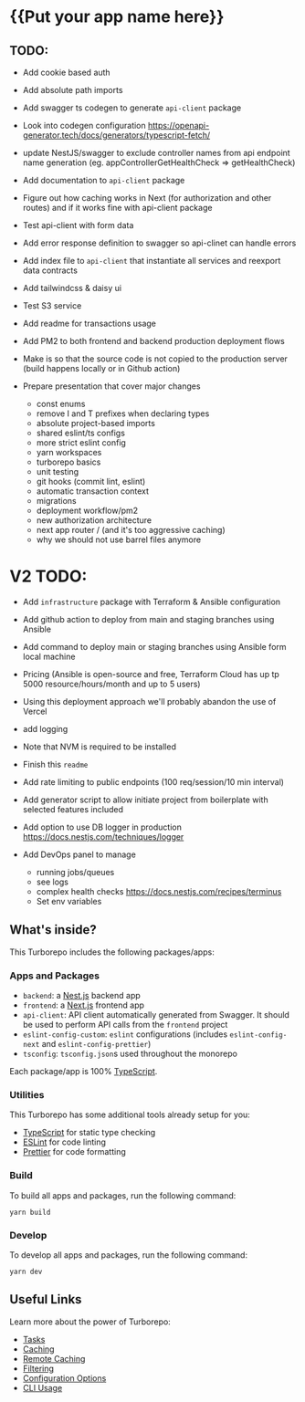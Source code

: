 # {{Put your app name here}}

## TODO:

- Add cookie based auth
- Add absolute path imports
- Add swagger ts codegen to generate `api-client` package
- Look into codegen configuration https://openapi-generator.tech/docs/generators/typescript-fetch/
- update NestJS/swagger to exclude controller names from api endpoint name generation (eg. appControllerGetHealthCheck => getHealthCheck)

- Add documentation to `api-client` package
- Figure out how caching works in Next (for authorization and other routes) and if it works fine with api-client package
- Test api-client with form data
- Add error response definition to swagger so api-clinet can handle errors
- Add index file to `api-client` that instantiate all services and reexport data contracts

- Add tailwindcss & daisy ui

- Test S3 service

- Add readme for transactions usage
- Add PM2 to both frontend and backend production deployment flows
- Make is so that the source code is not copied to the production server (build happens locally or in Github action)

- Prepare presentation that cover major changes

  - const enums
  - remove I and T prefixes when declaring types
  - absolute project-based imports
  - shared eslint/ts configs
  - more strict eslint config
  - yarn workspaces
  - turborepo basics
  - unit testing
  - git hooks (commit lint, eslint)
  - automatic transaction context
  - migrations
  - deployment workflow/pm2
  - new authorization architecture
  - next app router / (and it's too aggressive caching)
  - why we should not use barrel files anymore

# V2 TODO:

- Add `infrastructure` package with Terraform & Ansible configuration
- Add github action to deploy from main and staging branches using Ansible
- Add command to deploy main or staging branches using Ansible form local machine
- Pricing (Ansible is open-source and free, Terraform Cloud has up tp 5000 resource/hours/month and up to 5 users)
- Using this deployment approach we'll probably abandon the use of Vercel
- add logging
- Note that NVM is required to be installed
- Finish this `readme`
- Add rate limiting to public endpoints (100 req/session/10 min interval)

- Add generator script to allow initiate project from boilerplate with selected features included
- Add option to use DB logger in production https://docs.nestjs.com/techniques/logger
- Add DevOps panel to manage
  - running jobs/queues
  - see logs
  - complex health checks https://docs.nestjs.com/recipes/terminus
  - Set env variables

## What's inside?

This Turborepo includes the following packages/apps:

### Apps and Packages

- `backend`: a [Nest.js](https://nestjs.com/) backend app
- `frontend`: a [Next.js](https://nextjs.org/) frontend app
- `api-client`: API client automatically generated from Swagger. It should be used to perform API calls from the `frontend` project
- `eslint-config-custom`: `eslint` configurations (includes `eslint-config-next` and `eslint-config-prettier`)
- `tsconfig`: `tsconfig.json`s used throughout the monorepo

Each package/app is 100% [TypeScript](https://www.typescriptlang.org/).

### Utilities

This Turborepo has some additional tools already setup for you:

- [TypeScript](https://www.typescriptlang.org/) for static type checking
- [ESLint](https://eslint.org/) for code linting
- [Prettier](https://prettier.io) for code formatting

### Build

To build all apps and packages, run the following command:

```
yarn build
```

### Develop

To develop all apps and packages, run the following command:

```
yarn dev
```

## Useful Links

Learn more about the power of Turborepo:

- [Tasks](https://turbo.build/repo/docs/core-concepts/monorepos/running-tasks)
- [Caching](https://turbo.build/repo/docs/core-concepts/caching)
- [Remote Caching](https://turbo.build/repo/docs/core-concepts/remote-caching)
- [Filtering](https://turbo.build/repo/docs/core-concepts/monorepos/filtering)
- [Configuration Options](https://turbo.build/repo/docs/reference/configuration)
- [CLI Usage](https://turbo.build/repo/docs/reference/command-line-reference)
